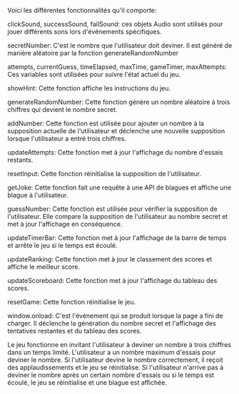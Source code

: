 Voici les différentes fonctionnalités qu'il comporte:

clickSound, successSound, failSound: ces objets Audio sont utilisés pour jouer différents sons lors d'événements spécifiques.

secretNumber: C'est le nombre que l'utilisateur doit deviner. Il est généré de manière aléatoire par la fonction generateRandomNumber

attempts, currentGuess, timeElapsed, maxTime, gameTimer, maxAttempts: Ces variables sont utilisées pour suivre l'état actuel du jeu.

showHint: Cette fonction affiche les instructions du jeu.

generateRandomNumber: Cette fonction génère un nombre aléatoire à trois chiffres qui devient le nombre secret.

addNumber: Cette fonction est utilisée pour ajouter un nombre à la supposition actuelle de l'utilisateur et déclenche une nouvelle supposition lorsque l'utilisateur a entré trois chiffres.

updateAttempts: Cette fonction met à jour l'affichage du nombre d'essais restants.

resetInput: Cette fonction réinitialise la supposition de l'utilisateur.

getJoke: Cette fonction fait une requête à une API de blagues et affiche une blague à l'utilisateur.

guessNumber: Cette fonction est utilisée pour vérifier la supposition de l'utilisateur. Elle compare la supposition de l'utilisateur au nombre secret et met à jour l'affichage en conséquence.

updateTimerBar: Cette fonction met à jour l'affichage de la barre de temps et arrête le jeu si le temps est écoulé.

updateRanking: Cette fonction met à jour le classement des scores et affiche le meilleur score.

updateScoreboard: Cette fonction met à jour l'affichage du tableau des scores.

resetGame: Cette fonction réinitialise le jeu.

window.onload: C'est l'événement qui se produit lorsque la page a fini de charger. Il déclenche la génération du nombre secret et l'affichage des tentatives restantes et du tableau des scores.

Le jeu fonctionne en invitant l'utilisateur à deviner un nombre à trois chiffres dans un temps limité. L'utilisateur a un nombre maximum d'essais pour deviner le nombre. Si l'utilisateur devine le nombre correctement, il reçoit des applaudissements et le jeu se réinitialise. Si l'utilisateur n'arrive pas à deviner le nombre après un certain nombre d'essais ou si le temps est écoulé, le jeu se réinitialise et une blague est affichée.
